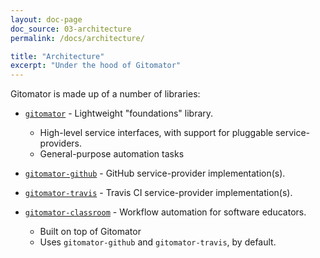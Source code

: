 ```yaml
---
layout: doc-page
doc_source: 03-architecture
permalink: /docs/architecture/

title: "Architecture"
excerpt: "Under the hood of Gitomator"
---
```


Gitomator is made up of a number of libraries:

 * [`gitomator`](https://github.com/gitomator/gitomator) - Lightweight "foundations" library.
    * High-level service interfaces, with support for pluggable service-providers.
    * General-purpose automation tasks
 * [`gitomator-github`](https://github.com/gitomator/gitomator-github) - GitHub service-provider implementation(s).
 * [`gitomator-travis`](https://github.com/gitomator/gitomator-travis) - Travis CI service-provider implementation(s).

 * [`gitomator-classroom`](https://github.com/gitomator/gitomator-classroom) -
   Workflow automation for software educators.
    * Built on top of Gitomator
    * Uses `gitomator-github` and `gitomator-travis`, by default.
